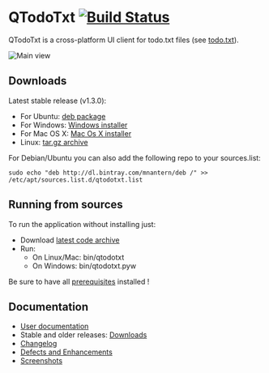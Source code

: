 # QTodoTxt [![Build Status](https://travis-ci.org/mNantern/QTodoTxt.png?branch=master)](https://travis-ci.org/mNantern/QTodoTxt)

QTodoTxt is a cross-platform UI client for todo.txt files (see [todo.txt](http://todotxt.com)).

![Main view](https://github.com/mNantern/QTodoTxt/wiki/screenshots/QTodoTxt.png)

## Downloads

Latest stable release (v1.3.0):

- For Ubuntu: [deb package](http://dl.bintray.com/mnantern/deb/qtodotxt_1.3.0_all.deb)
- For Windows: [Windows installer](http://dl.bintray.com/mnantern/generic/qtodotxt_1.3.0.exe)
- For Mac OS X: [Mac Os X installer](http://dl.bintray.com/mnantern/generic/QTodoTxt_1.3.0.dmg)
- Linux: [tar.gz archive](https://github.com/mNantern/QTodoTxt/archive/1.3.0.tar.gz)

For Debian/Ubuntu you can also add the following repo to your sources.list:


```
sudo echo "deb http://dl.bintray.com/mnantern/deb /" >> /etc/apt/sources.list.d/qtodotxt.list
```

## Running from sources

To run the application without installing just:

* Download [latest code archive](https://github.com/mNantern/QTodoTxt/archive/master.zip)
* Run:
  * On Linux/Mac: bin/qtodotxt
  * On Windows: bin/qtodotxt.pyw
 
Be sure to have all [prerequisites](http://github.com/mNantern/QTodoTxt/wiki/User-documentation) installed !

## Documentation

- [User documentation](https://github.com/mNantern/QTodoTxt/wiki/User-documentation)
- Stable and older releases: [Downloads](https://github.com/mNantern/QTodoTxt/wiki/Releases)
- [Changelog](https://github.com/mNantern/QTodoTxt/wiki/Changelog)
- [Defects and Enhancements](https://github.com/mNantern/QTodoTxt/issues)
- [Screenshots](https://github.com/mNantern/QTodoTxt/wiki/Screenshots)
